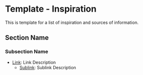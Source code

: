 <!-- ======================================== template-inspiration.md Start ======================================== -->


<!-- ------------------------------ Intro Start ------------------------------ -->

# Template - Inspiration

This is template for a list of inspiration and sources of information.

<!-- ------------------------------ Intro End ------------------------------ -->


<!-- ------------------------------ Section Start ------------------------------ -->

## Section Name

<!-- ++++++++++++++++++++ Subsection Start ++++++++++++++++++++ -->

### Subsection Name
* [Link](https://pwnagotchi.ai/): Link Description
  - [Sublink](https://pwnagotchi.org/3d-printable-cases/index.html): Sublink Description

<!-- ++++++++++++++++++++ Subsection End ++++++++++++++++++++ -->


<!-- ------------------------------ Section End ------------------------------ -->


<!-- ------------------------------ Outro Start ------------------------------ -->

<!-- ------------------------------ Outro End ------------------------------ -->


<!-- ======================================== template-inspiration.md End ======================================== -->
